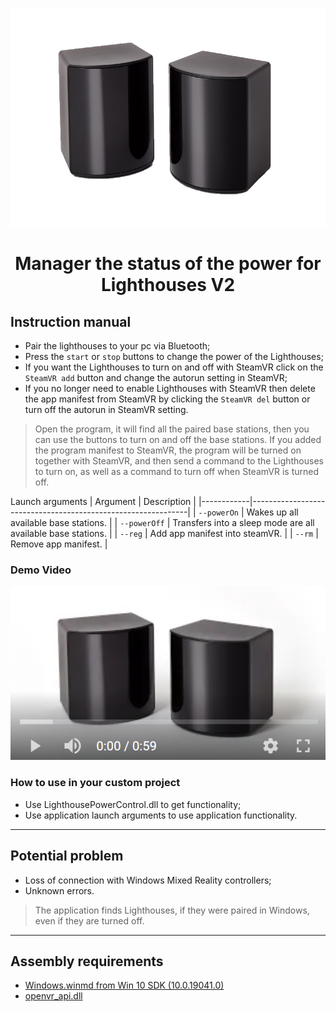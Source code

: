 <p align="center">
<img height=350px src="GithubResources\Lighthouse.png" alt="Hololens"></a>
</p>
<h1 align="center">Manager the status of the power for Lighthouses V2</h3>

## Instruction manual ##

* Pair the lighthouses to your pc via Bluetooth;
* Press the `start` or `stop` buttons to change the power of the Lighthouses;
* If you want the Lighthouses to turn on and off with SteamVR click on the `SteamVR add` button and change the autorun setting in SteamVR;
* If you no longer need to enable Lighthouses with SteamVR then delete the app manifest from SteamVR by clicking the `SteamVR del` button or turn off the autorun in SteamVR setting.
> Open the program, it will find all the paired base stations, then you can use the buttons to turn on and off the base stations. If you added the program manifest to SteamVR, the program will be turned on together with SteamVR, and then send a command to the Lighthouses to turn on, as well as a command to turn off when SteamVR is turned off.

Launch arguments 
| Argument   | Description                                                  |
|------------|--------------------------------------------------------------|
| `--powerOn`  | Wakes up all available base stations.                        |
| `--powerOff` | Transfers into a sleep mode are all available base stations. |
| `--reg` | Add app manifest into steamVR. |
| `--rm` | Remove app manifest. |

### Demo Video ###
[![instruction.png](GithubResources/instruction.png)](https://youtu.be/6hI87n5p4gk)

### How to use in your custom project ###

* Use LighthousePowerControl.dll to get functionality;
* Use application launch arguments to use application functionality.
***
## Potential problem ##
* Loss of connection with Windows Mixed Reality controllers;
* Unknown errors.
>The application finds Lighthouses, if they were paired in Windows, even if they are turned off.
***
## Assembly requirements ##
* [Windows.winmd from Win 10 SDK (10.0.19041.0)](https://developer.microsoft.com/ru-ru/windows/downloads/sdk-archive/)
* [openvr_api.dll](https://github.com/ValveSoftware/openvr/blob/master/bin/win64/openvr_api.dll)

[github]:https://github.com/D0rG/LighthouseV2PowerControl
